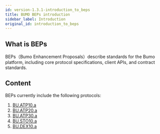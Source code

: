 ```yaml
---
id: version-1.3.1-introduction_to_beps
title: BUMO BEPs introduction
sidebar_label: Introduction
original_id: introduction_to_beps
---
```



## What is BEPs

BEPs（Bumo Enhancement Proposals）describe standards for the Bumo platform, including core protocol specifications, client APIs, and contract standards.

## Content

BEPs currently include the following protocols:
1. [BU.ATP10.a](../atp_10)
1. [BU.ATP20.a](../atp_20)
1. [BU.ATP30.a](../atp_30)
1. [BU.STO10.a](../sto_10)
1. [BU.DEX10.a](../dex_10)